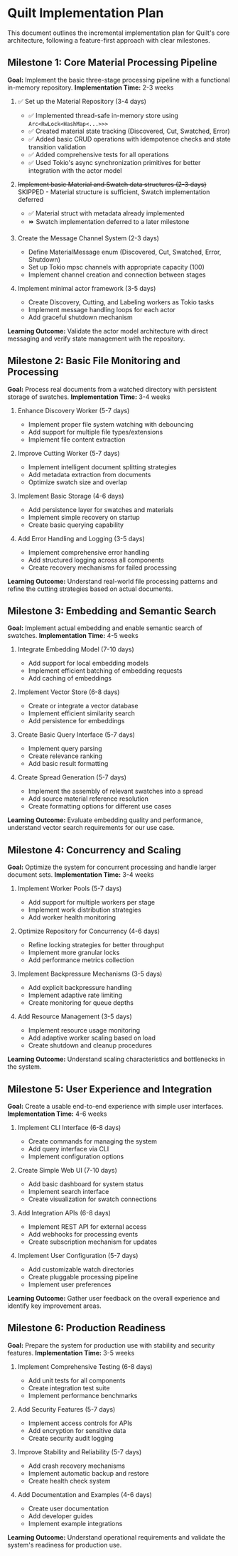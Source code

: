 # Quilt Implementation Plan

This document outlines the incremental implementation plan for Quilt's core architecture, following a feature-first approach with clear milestones.

## Milestone 1: Core Material Processing Pipeline

**Goal:** Implement the basic three-stage processing pipeline with a functional in-memory repository.
**Implementation Time:** 2-3 weeks

1. ✅ Set up the Material Repository (3-4 days)

   - ✅ Implemented thread-safe in-memory store using `Arc<RwLock<HashMap<...>>>`
   - ✅ Created material state tracking (Discovered, Cut, Swatched, Error)
   - ✅ Added basic CRUD operations with idempotence checks and state transition validation
   - ✅ Added comprehensive tests for all operations
   - ✅ Used Tokio's async synchronization primitives for better integration with the actor model

2. ~~Implement basic Material and Swatch data structures (2-3 days)~~ SKIPPED - Material structure is sufficient, Swatch implementation deferred

   - ✅ Material struct with metadata already implemented
   - ⏩ Swatch implementation deferred to a later milestone

3. Create the Message Channel System (2-3 days)

   - Define MaterialMessage enum (Discovered, Cut, Swatched, Error, Shutdown)
   - Set up Tokio mpsc channels with appropriate capacity (100)
   - Implement channel creation and connection between stages

4. Implement minimal actor framework (3-5 days)
   - Create Discovery, Cutting, and Labeling workers as Tokio tasks
   - Implement message handling loops for each actor
   - Add graceful shutdown mechanism

**Learning Outcome:** Validate the actor model architecture with direct messaging and verify state management with the repository.

## Milestone 2: Basic File Monitoring and Processing

**Goal:** Process real documents from a watched directory with persistent storage of swatches.
**Implementation Time:** 3-4 weeks

1. Enhance Discovery Worker (5-7 days)

   - Implement proper file system watching with debouncing
   - Add support for multiple file types/extensions
   - Implement file content extraction

2. Improve Cutting Worker (5-7 days)

   - Implement intelligent document splitting strategies
   - Add metadata extraction from documents
   - Optimize swatch size and overlap

3. Implement Basic Storage (4-6 days)

   - Add persistence layer for swatches and materials
   - Implement simple recovery on startup
   - Create basic querying capability

4. Add Error Handling and Logging (3-5 days)
   - Implement comprehensive error handling
   - Add structured logging across all components
   - Create recovery mechanisms for failed processing

**Learning Outcome:** Understand real-world file processing patterns and refine the cutting strategies based on actual documents.

## Milestone 3: Embedding and Semantic Search

**Goal:** Implement actual embedding and enable semantic search of swatches.
**Implementation Time:** 4-5 weeks

1. Integrate Embedding Model (7-10 days)

   - Add support for local embedding models
   - Implement efficient batching of embedding requests
   - Add caching of embeddings

2. Implement Vector Store (6-8 days)

   - Create or integrate a vector database
   - Implement efficient similarity search
   - Add persistence for embeddings

3. Create Basic Query Interface (5-7 days)

   - Implement query parsing
   - Create relevance ranking
   - Add basic result formatting

4. Create Spread Generation (5-7 days)
   - Implement the assembly of relevant swatches into a spread
   - Add source material reference resolution
   - Create formatting options for different use cases

**Learning Outcome:** Evaluate embedding quality and performance, understand vector search requirements for our use case.

## Milestone 4: Concurrency and Scaling

**Goal:** Optimize the system for concurrent processing and handle larger document sets.
**Implementation Time:** 3-4 weeks

1. Implement Worker Pools (5-7 days)

   - Add support for multiple workers per stage
   - Implement work distribution strategies
   - Add worker health monitoring

2. Optimize Repository for Concurrency (4-6 days)

   - Refine locking strategies for better throughput
   - Implement more granular locks
   - Add performance metrics collection

3. Implement Backpressure Mechanisms (3-5 days)

   - Add explicit backpressure handling
   - Implement adaptive rate limiting
   - Create monitoring for queue depths

4. Add Resource Management (3-5 days)
   - Implement resource usage monitoring
   - Add adaptive worker scaling based on load
   - Create shutdown and cleanup procedures

**Learning Outcome:** Understand scaling characteristics and bottlenecks in the system.

## Milestone 5: User Experience and Integration

**Goal:** Create a usable end-to-end experience with simple user interfaces.
**Implementation Time:** 4-6 weeks

1. Implement CLI Interface (6-8 days)

   - Create commands for managing the system
   - Add query interface via CLI
   - Implement configuration options

2. Create Simple Web UI (7-10 days)

   - Add basic dashboard for system status
   - Implement search interface
   - Create visualization for swatch connections

3. Add Integration APIs (6-8 days)

   - Implement REST API for external access
   - Add webhooks for processing events
   - Create subscription mechanism for updates

4. Implement User Configuration (5-7 days)
   - Add customizable watch directories
   - Create pluggable processing pipeline
   - Implement user preferences

**Learning Outcome:** Gather user feedback on the overall experience and identify key improvement areas.

## Milestone 6: Production Readiness

**Goal:** Prepare the system for production use with stability and security features.
**Implementation Time:** 3-5 weeks

1. Implement Comprehensive Testing (6-8 days)

   - Add unit tests for all components
   - Create integration test suite
   - Implement performance benchmarks

2. Add Security Features (5-7 days)

   - Implement access controls for APIs
   - Add encryption for sensitive data
   - Create security audit logging

3. Improve Stability and Reliability (5-7 days)

   - Add crash recovery mechanisms
   - Implement automatic backup and restore
   - Create health check system

4. Add Documentation and Examples (4-6 days)
   - Create user documentation
   - Add developer guides
   - Implement example integrations

**Learning Outcome:** Understand operational requirements and validate the system's readiness for production use.

